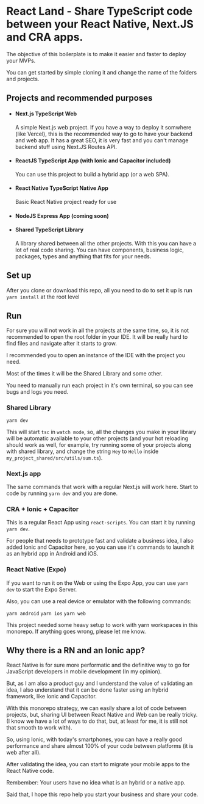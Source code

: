# React Land - Share TypeScript code between your React Native, Next.JS and CRA apps.

The objective of this boilerplate is to make it easier and faster to deploy your MVPs.

You can get started by simple cloning it and change the name of the folders and projects.

## Projects and recommended purposes

- #### Next.js TypeScript Web

  A simple Next.js web project. If you have a way to deploy it somwhere (like Vercel), this is the recommended way to go to have your backend and web app.
  It has a great SEO, it is very fast and you can't manage backend stuff using Next.JS Routes API.

- #### ReactJS TypeScript App (with Ionic and Capacitor included)

  You can use this project to build a hybrid app (or a web SPA).

- #### React Native TypeScript Native App

  Basic React Native project ready for use

- #### NodeJS Express App (coming soon)

- #### Shared TypeScript Library
  A library shared between all the other projects. With this you can have a lot of real code sharing. You can have components, business logic, packages, types and anything that fits for your needs.

## Set up

After you clone or download this repo, all you need to do to set it up is run `yarn install` at the root level

## Run

For sure you will not work in all the projects at the same time, so, it is not recommended to open the root folder in your IDE. It will be really hard to find files and navigate after it starts to grow.

I recommended you to open an instance of the IDE with the project you need.

Most of the times it will be the Shared Library and some other.

You need to manually run each project in it's own terminal, so you can see bugs and logs you need.

### Shared Library

`yarn dev`

This will start `tsc` in `watch mode`, so, all the changes you make in your library will be automatic available to your other projects (and your hot reloading should work as well, for example, try running some of your projects along with shared library, and change the string `Hey` to `Hello` inside `my_project_shared/src/utils/sum.ts`).

### Next.js app

The same commands that work with a regular Next.js will work here. Start to code by running `yarn dev` and you are done.

### CRA + Ionic + Capacitor

This is a regular React App using `react-scripts`. You can start it by running `yarn dev`.

For people that needs to prototype fast and validate a business idea, I also added Ionic and Capacitor here, so you can use it's commands to launch it as an hybrid app in Android and iOS.

### React Native (Expo)

If you want to run it on the Web or using the Expo App, you can use `yarn dev` to start the Expo Server.

Also, you can use a real device or emulator with the following commands:

`yarn android`
`yarn ios`
`yarn web`

This project needed some heavy setup to work with yarn workspaces in this monorepo. If anything goes wrong, please let me know.

## Why there is a RN and an Ionic app?

React Native is for sure more performatic and the definitive way to go for JavaScript developers in mobile development (In my opinion).

But, as I am also a product guy and I understand the value of validating an idea, I also understand that it can be done faster using an hybrid framework, like Ionic and Capacitor.

With this monorepo strategy, we can easily share a lot of code between projects, but, sharing UI between React Native and Web can be really tricky. (I know we have a lot of ways to do that, but, at least for me, it is still not that smooth to work with).

So, using Ionic, with today's smartphones, you can have a really good performance and share almost 100% of your code between platforms (it is web after all).

After validating the idea, you can start to migrate your mobile apps to the React Native code. 

Rembember: Your users have no idea what is an hybrid or a native app.

Said that, I hope this repo help you start your business and share your code.
